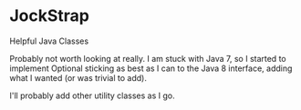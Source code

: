 # JockStrap
Helpful Java Classes

Probably not worth looking at really. I am stuck with Java 7, so I started to implement Optional sticking as best as I can to the Java 8 interface, adding what I wanted (or was trivial to add).

I'll probably add other utility classes as I go.
